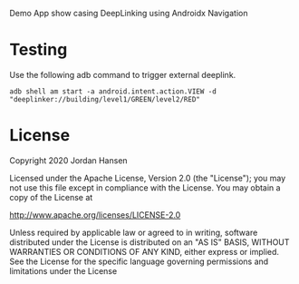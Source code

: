 Demo App show casing DeepLinking using Androidx Navigation

Testing
=======
Use the following adb command to trigger external deeplink.
```
adb shell am start -a android.intent.action.VIEW -d "deeplinker://building/level1/GREEN/level2/RED"
```

License
=======

Copyright 2020 Jordan Hansen

Licensed under the Apache License, Version 2.0 (the "License"); you may not use this file except in compliance with the License. You may obtain a copy of the License at

   http://www.apache.org/licenses/LICENSE-2.0

Unless required by applicable law or agreed to in writing, software distributed under the License is distributed on an "AS IS" BASIS, WITHOUT WARRANTIES OR CONDITIONS OF ANY KIND, either express or implied. See the License for the specific language governing permissions and limitations under the License
